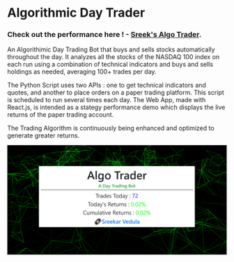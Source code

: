 # Algorithmic Day Trader

### Check out the performance here ! - [Sreek's Algo Trader](https://sreek-trader.herokuapp.com/).

An Algorithimic Day Trading Bot that buys and sells stocks automatically throughout the day. It analyzes all the stocks of the NASDAQ 100 index on each run using a combination of technical indicators and buys and sells holdings as needed, averaging 100+ trades per day. 

The Python Script uses two APIs : one to get technical indicators and quotes, and another to place orders on a paper trading platform. This script is scheduled to run several times each day. The Web App, made with React.js, is intended as a stategy performance demo which displays the live returns of the paper trading account.

The Trading Algorithm is continuously being enhanced and optimized to generate greater returns.

![Alt text](public/Trader.png)

